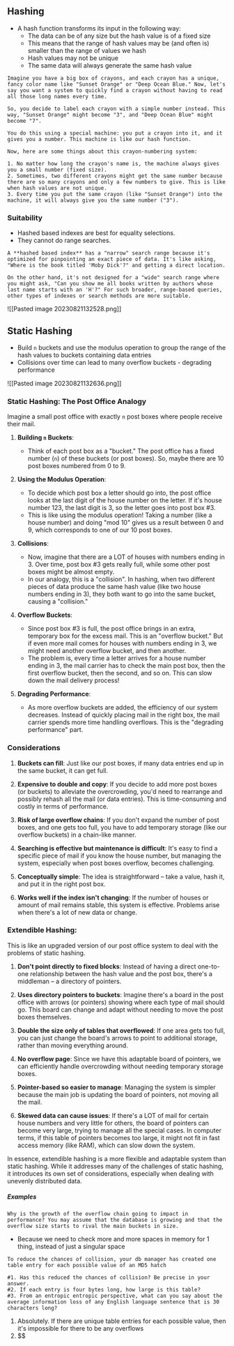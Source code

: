 ## Hashing
- A hash function transforms its input in the following way:
	- The data can be of any size but the hash value is of a fixed size
	- This means that the range of hash values may be (and often is) smaller than the range of values we hash
	- Hash values may not be unique
	- The same data will always generate the same hash value

```
Imagine you have a big box of crayons, and each crayon has a unique, fancy color name like "Sunset Orange" or "Deep Ocean Blue." Now, let's say you want a system to quickly find a crayon without having to read all those long names every time.

So, you decide to label each crayon with a simple number instead. This way, "Sunset Orange" might become "3", and "Deep Ocean Blue" might become "7". 

You do this using a special machine: you put a crayon into it, and it gives you a number. This machine is like our hash function.

Now, here are some things about this crayon-numbering system:

1. No matter how long the crayon's name is, the machine always gives you a small number (fixed size).
2. Sometimes, two different crayons might get the same number because there are so many crayons and only a few numbers to give. This is like when hash values are not unique.
3. Every time you put the same crayon (like "Sunset Orange") into the machine, it will always give you the same number ("3").
```

### Suitability
- Hashed based indexes are best for equality selections.
- They cannot do range searches.

```
A **hashed based index** has a "narrow" search range because it's optimized for pinpointing an exact piece of data. It's like asking, "Where is the book titled 'Moby Dick'?" and getting a direct location.

On the other hand, it's not designed for a "wide" search range where you might ask, "Can you show me all books written by authors whose last name starts with an 'H'?" For such broader, range-based queries, other types of indexes or search methods are more suitable.
```

![[Pasted image 20230821132528.png]]

## Static Hashing
- Build `n` buckets and use the modulus operation to group the range of the hash values to buckets containing data entries
- Collisions over time can lead to many overflow buckets - degrading performance

![[Pasted image 20230821132636.png]]
### Static Hashing: The Post Office Analogy

Imagine a small post office with exactly `n` post boxes where people receive their mail.

1. **Building `n` Buckets**:
   - Think of each post box as a "bucket." The post office has a fixed number (`n`) of these buckets (or post boxes). So, maybe there are 10 post boxes numbered from 0 to 9.

2. **Using the Modulus Operation**:
   - To decide which post box a letter should go into, the post office looks at the last digit of the house number on the letter. If it's house number 123, the last digit is 3, so the letter goes into post box #3. 
   - This is like using the modulus operation! Taking a number (like a house number) and doing "mod 10" gives us a result between 0 and 9, which corresponds to one of our 10 post boxes. 

3. **Collisions**:
   - Now, imagine that there are a LOT of houses with numbers ending in 3. Over time, post box #3 gets really full, while some other post boxes might be almost empty. 
   - In our analogy, this is a "collision". In hashing, when two different pieces of data produce the same hash value (like two house numbers ending in 3), they both want to go into the same bucket, causing a "collision."

4. **Overflow Buckets**:
   - Since post box #3 is full, the post office brings in an extra, temporary box for the excess mail. This is an "overflow bucket." But if even more mail comes for houses with numbers ending in 3, we might need another overflow bucket, and then another.
   - The problem is, every time a letter arrives for a house number ending in 3, the mail carrier has to check the main post box, then the first overflow bucket, then the second, and so on. This can slow down the mail delivery process!

5. **Degrading Performance**:
   - As more overflow buckets are added, the efficiency of our system decreases. Instead of quickly placing mail in the right box, the mail carrier spends more time handling overflows. This is the "degrading performance" part. 

### Considerations

1. **Buckets can fill**: Just like our post boxes, if many data entries end up in the same bucket, it can get full.
  
2. **Expensive to double and copy**: If you decide to add more post boxes (or buckets) to alleviate the overcrowding, you'd need to rearrange and possibly rehash all the mail (or data entries). This is time-consuming and costly in terms of performance.
  
3. **Risk of large overflow chains**: If you don't expand the number of post boxes, and one gets too full, you have to add temporary storage (like our overflow buckets) in a chain-like manner.
  
4. **Searching is effective but maintenance is difficult**: It's easy to find a specific piece of mail if you know the house number, but managing the system, especially when post boxes overflow, becomes challenging.
  
5. **Conceptually simple**: The idea is straightforward – take a value, hash it, and put it in the right post box.
  
6. **Works well if the index isn't changing**: If the number of houses or amount of mail remains stable, this system is effective. Problems arise when there's a lot of new data or change.

### Extendible Hashing:

This is like an upgraded version of our post office system to deal with the problems of static hashing.

1. **Don't point directly to fixed blocks**: Instead of having a direct one-to-one relationship between the hash value and the post box, there's a middleman – a directory of pointers.
  
2. **Uses directory pointers to buckets**: Imagine there's a board in the post office with arrows (or pointers) showing where each type of mail should go. This board can change and adapt without needing to move the post boxes themselves.
  
3. **Double the size only of tables that overflowed**: If one area gets too full, you can just change the board's arrows to point to additional storage, rather than moving everything around.
  
4. **No overflow page**: Since we have this adaptable board of pointers, we can efficiently handle overcrowding without needing temporary storage boxes.
  
5. **Pointer-based so easier to manage**: Managing the system is simpler because the main job is updating the board of pointers, not moving all the mail.
  
6. **Skewed data can cause issues**: If there's a LOT of mail for certain house numbers and very little for others, the board of pointers can become very large, trying to manage all the special cases. In computer terms, if this table of pointers becomes too large, it might not fit in fast access memory (like RAM), which can slow down the system.

In essence, extendible hashing is a more flexible and adaptable system than static hashing. While it addresses many of the challenges of static hashing, it introduces its own set of considerations, especially when dealing with unevenly distributed data.


##### Examples

```
Why is the growth of the overflow chain going to impact in performance? You may assume that the database is growing and that the overflow size starts to rival the main buckets in size.
```

- Because we need to check more and more spaces in memory for 1 thing, instead of just a singular space

```
To reduce the chances of collision, your db manager has created one table entry for each possible value of an MD5 hatch 

#1. Has this reduced the chances of collision? Be precise in your answer.
#2. If each entry is four bytes long, how large is this table?
#3. From an entropic entropic perspective, what can you say about the average information loss of any English language sentence that is 30 characters long?
```

1. Absolutely. If there are unique table entries for each possible value, then it's impossible for there to be any overflows
2. $$ 